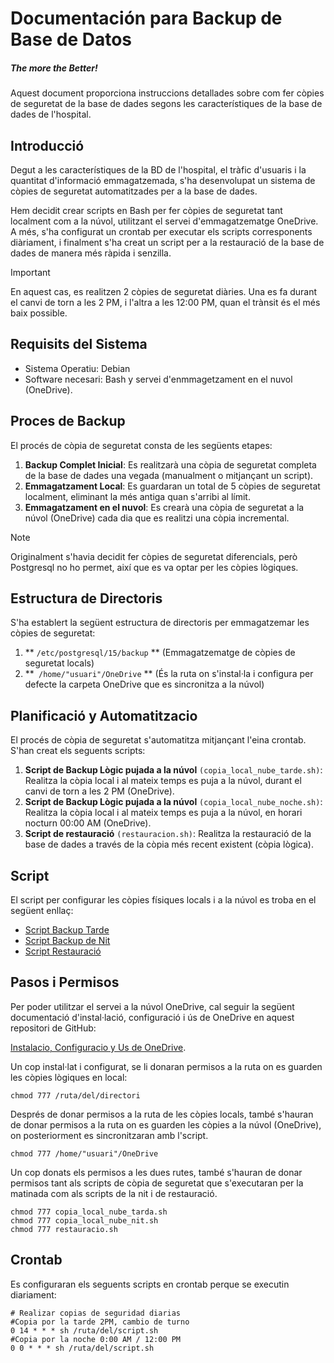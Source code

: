 # Documentación para Backup de Base de Datos
<h5><em>The more the Better!</em></h5>
Aquest document proporciona instruccions detallades sobre com fer còpies de seguretat de la base de dades segons les característiques de la base de dades de l'hospital.

## Introducció

Degut a les característiques de la BD de l'hospital, el tràfic d'usuaris i la quantitat d'informació emmagatzemada, s'ha desenvolupat un sistema de còpies de seguretat automatitzades per a la base de dades.

Hem decidit crear scripts en Bash per fer còpies de seguretat tant localment com a la núvol, utilitzant el servei d'emmagatzematge OneDrive.
A més, s'ha configurat un crontab per executar els scripts corresponents diàriament, i finalment s'ha creat un script per a la restauració de la base de dades de manera més ràpida i senzilla.

> [!IMPORTANT]  
> En aquest cas, es realitzen 2 còpies de seguretat diàries. Una es fa durant el canvi de torn a les 2 PM,
>  i l'altra a les 12:00 PM, quan el trànsit és el més baix possible.

## Requisits del Sistema

- Sistema Operatiu: Debian
- Software necesari: Bash y servei d'enmmagetzament en el nuvol (OneDrive).

## Proces de Backup

El procés de còpia de seguretat consta de les següents etapes:

1. **Backup Complet Inicial**: Es realitzarà una còpia de seguretat completa de la base de dades una vegada (manualment o mitjançant un script).
2. **Emmagatzament Local**: Es guardaran un total de 5 còpies de seguretat localment, eliminant la més antiga quan s'arribi al límit.
3. **Emmagatzament en el nuvol**: Es crearà una còpia de seguretat a la núvol (OneDrive) cada dia que es realitzi una còpia incremental.

> [!NOTE]  
> Originalment s'havia decidit fer còpies de seguretat diferencials,
> però Postgresql no ho permet, així que es va optar per les còpies lògiques.


## Estructura de Directoris

S'ha establert la següent estructura de directoris per emmagatzemar les còpies de seguretat:

1. ** ```/etc/postgresql/15/backup``` ** (Emmagatzematge de còpies de seguretat locals)
2. **``` /home/"usuari"/OneDrive``` ** (És la ruta on s'instal·la i configura per defecte la carpeta OneDrive que es sincronitza a la núvol)

## Planificació y Automatitzacio

El procés de còpia de seguretat s'automatitza mitjançant l'eina crontab. S'han creat els seguents scripts:

1. **Script de Backup Lògic pujada a la núvol** ```(copia_local_nube_tarde.sh)```: Realitza la còpia local i al mateix temps es puja a la núvol, durant el canvi de torn a les 2 PM (OneDrive).
2. **Script de Backup Lògic pujada a la núvol** ```(copia_local_nube_noche.sh)```: Realitza la còpia local i al mateix temps es puja a la núvol, en horari nocturn 00:00 AM (OneDrive).
3. **Script de restauració** ```(restauracion.sh)```: Realitza la restauració de la base de dades a través de la còpia més recent existent (còpia lògica).

## Script

El script per configurar les còpies físiques locals i a la núvol es troba en el següent enllaç:

- [Script Backup Tarde](Esquema%20d'alta%20disponibilitat/Backups%20i%20restauracio/script_backup_local_nube.sh)
- [Script Backup de Nit](Esquema%20d'alta%20disponibilitat/Backups%20i%20restauracio/script_backup_local_nube.sh)
- [Script Restauració](Esquema%20d'alta%20disponibilitat/Backups%20i%20restauracio/script_restauracio.sh)

## Pasos i Permisos

Per poder utilitzar el servei a la núvol OneDrive, cal seguir la següent
documentació d'instal·lació, configuració i ús de OneDrive en aquest repositori de GitHub:

[Instalacio, Configuracio y Us de OneDrive](https://github.com/abraunegg/onedrive).

Un cop instal·lat i configurat, se li donaran permisos a la ruta on es guarden les còpies lògiques en local:

```
chmod 777 /ruta/del/directori
```

Després de donar permisos a la ruta de les còpies locals, també s'hauran de donar 
permisos a la ruta on es guarden les còpies a la núvol (OneDrive), on posteriorment es sincronitzaran amb l'script.

```
chmod 777 /home/"usuari"/OneDrive
```

Un cop donats els permisos a les dues rutes, també s'hauran de donar permisos tant als scripts de còpia de seguretat que s'executaran per la matinada com als scripts de la nit i de restauració.

```
chmod 777 copia_local_nube_tarda.sh
chmod 777 copia_local_nube_nit.sh 
chmod 777 restauracio.sh
```

## Crontab

Es configuraran els seguents scripts en crontab perque se executin diariament:

```
# Realizar copias de seguridad diarias
#Copia por la tarde 2PM, cambio de turno
0 14 * * * sh /ruta/del/script.sh
#Copia por la noche 0:00 AM / 12:00 PM
0 0 * * * sh /ruta/del/script.sh
```




